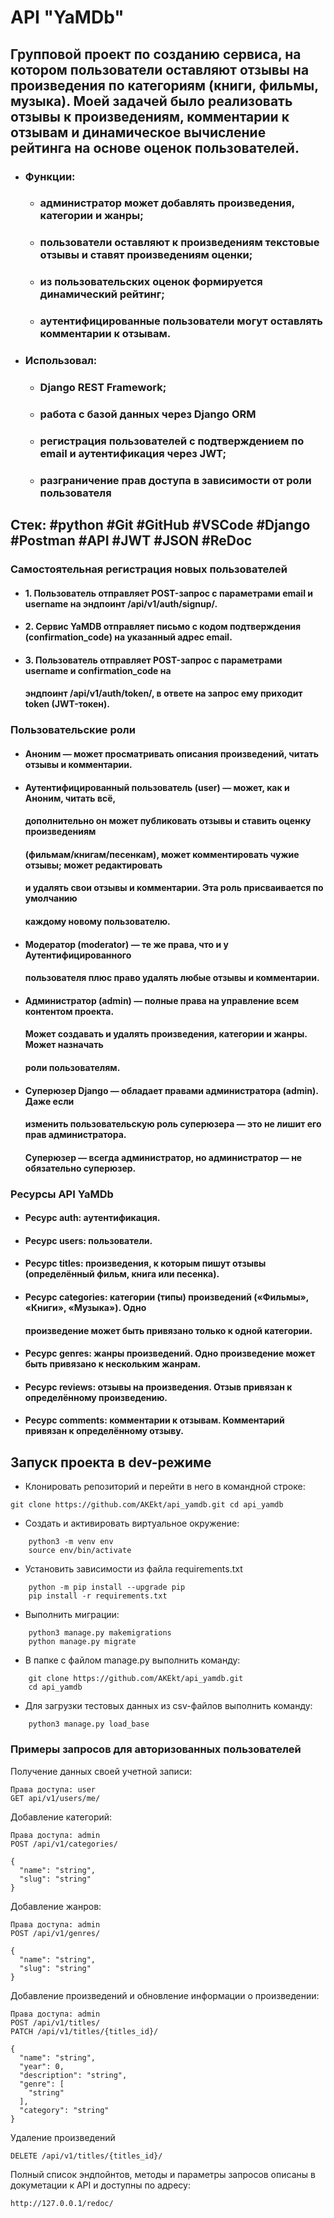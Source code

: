 # API "YaMDb"

## Групповой проект по созданию сервиса, на котором пользователи оставляют отзывы на произведения по категориям (книги, фильмы, музыка). Моей задачей было реализовать отзывы к произведениям, комментарии к отзывам и динамическое вычисление рейтинга на основе оценок пользователей.  

- ### Функции:

  - ### администратор может добавлять произведения, категории и жанры;
  - ### пользователи оставляют к произведениям текстовые отзывы и ставят произведениям оценки;
  - ### из пользовательских оценок формируется динамический рейтинг;
  - ### аутентифицированные пользователи могут оставлять комментарии к отзывам.

- ### Использовал:

  - ### Django REST Framework;
  - ### работа с базой данных через Django ORM
  - ### регистрация пользователей с подтверждением по email и аутентификация через JWT;
  - ### разграничение прав доступа в зависимости от роли пользователя
  
## Cтек: #python #Git #GitHub #VSCode #Django #Postman #API #JWT #JSON #ReDoc

### Самостоятельная регистрация новых пользователей

- #### 1. Пользователь отправляет POST-запрос с параметрами email и username на эндпоинт /api/v1/auth/signup/.
- #### 2. Сервис YaMDB отправляет письмо с кодом подтверждения (confirmation_code) на указанный адрес email.
- #### 3. Пользователь отправляет POST-запрос с параметрами username и confirmation_code на
  ####    эндпоинт /api/v1/auth/token/, в ответе на запрос ему приходит token (JWT-токен).

### Пользовательские роли

- ####  **Аноним** — может просматривать описания произведений, читать отзывы и комментарии.
- ####  **Аутентифицированный пользователь (user)** — может, как и **Аноним**, читать всё, 
     #### дополнительно он может публиковать отзывы и ставить оценку произведениям 
     #### (фильмам/книгам/песенкам), может комментировать чужие отзывы; может редактировать 
     #### и удалять свои отзывы и комментарии. Эта роль присваивается по умолчанию 
     #### каждому новому пользователю.
- ####  **Модератор (moderator)** — те же права, что и у **Аутентифицированного** 
     #### пользователя плюс право удалять любые отзывы и комментарии.
- ####  **Администратор (admin)** — полные права на управление всем контентом проекта. 
    #### Может создавать и удалять произведения, категории и жанры. Может назначать 
    #### роли пользователям.
- #### **Суперюзер Django** — обладает правами администратора (admin). Даже если 
    #### изменить пользовательскую роль суперюзера — это не лишит его прав администратора. 
    #### Суперюзер — всегда администратор, но администратор — не обязательно суперюзер.

### Ресурсы API YaMDb
- ####  Ресурс auth: аутентификация.
- #### Ресурс users: пользователи.
- #### Ресурс titles: произведения, к которым пишут отзывы (определённый фильм, книга или песенка).
- #### Ресурс categories: категории (типы) произведений («Фильмы», «Книги», «Музыка»). Одно 
  #### произведение может быть привязано только к одной категории.
- #### Ресурс genres: жанры произведений. Одно произведение может быть привязано к нескольким жанрам.
- #### Ресурс reviews: отзывы на произведения. Отзыв привязан к определённому произведению.
- #### Ресурс comments: комментарии к отзывам. Комментарий привязан к определённому отзыву.


## Запуск проекта в dev-режиме

- Клонировать репозиторий и перейти в него в командной строке:
```
git clone https://github.com/AKEkt/api_yamdb.git cd api_yamdb
```

- Cоздать и активировать виртуальное окружение:
```
    python3 -m venv env
    source env/bin/activate
```
- Установить зависимости из файла requirements.txt
```
    python -m pip install --upgrade pip
    pip install -r requirements.txt
```
- Выполнить миграции:
```
    python3 manage.py makemigrations
    python manage.py migrate
```

- В папке с файлом manage.py выполнить команду:
```
    git clone https://github.com/AKEkt/api_yamdb.git
    cd api_yamdb
```
- Для загрузки тестовых данных из csv-файлов выполнить команду:
```
    python3 manage.py load_base
```
### Примеры запросов для авторизованных пользователей
 Получение данных своей учетной записи:
```
Права доступа: user
GET api/v1/users/me/
```
Добавление категорий:
```
Права доступа: admin
POST /api/v1/categories/

{
  "name": "string",
  "slug": "string"
}
```
Добавление жанров:
```
Права доступа: admin
POST /api/v1/genres/

{
  "name": "string",
  "slug": "string"
}
```
Добавление произведений и обновление информации о произведении:
```
Права доступа: admin
POST /api/v1/titles/
PATCH /api/v1/titles/{titles_id}/

{
  "name": "string",
  "year": 0,
  "description": "string",
  "genre": [
    "string"
  ],
  "category": "string"
}
```
Удаление произведений
```
DELETE /api/v1/titles/{titles_id}/
```
Полный список эндпойнтов, методы и параметры запросов описаны в докуметации
к API и доступны по адресу:
```
http://127.0.0.1/redoc/
```

